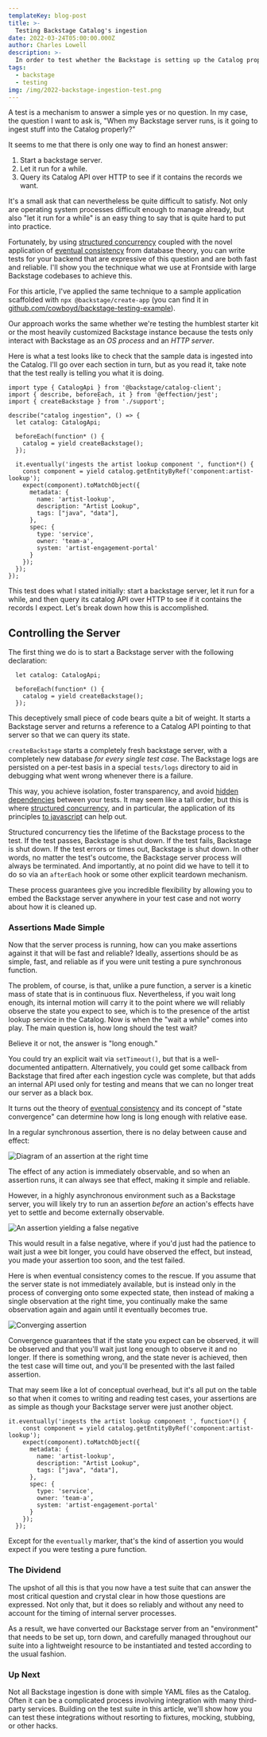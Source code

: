 ```yaml
---
templateKey: blog-post
title: >-
  Testing Backstage Catalog's ingestion
date: 2022-03-24T05:00:00.000Z
author: Charles Lowell
description: >-
  In order to test whether the Backstage is setting up the Catalog properly, you must start a Backstage server, wait for a while, and assert. This feat is easier said than done, but Charles will guide you through it in this article.
tags:
  - backstage
  - testing
img: /img/2022-backstage-ingestion-test.png
---
```


A test is a mechanism to answer a simple yes or no question. In my case, the question I want to ask is, "When my Backstage server runs, is it going to ingest stuff into the Catalog properly?" 

It seems to me that there is only one way to find an honest answer:
1. Start a backstage server.
2. Let it run for a while.
3. Query its Catalog API over HTTP to see if it contains the records we want.

It's a small ask that can nevertheless be quite difficult to satisfy. Not only are operating system processes difficult enough to manage already, but also "let it run for a while" is an easy thing to say that is quite hard to put into practice.

Fortunately, by using [structured concurrency](https://frontside.com/blog/2021-10-26-effection-async-await/) coupled with the novel application of [eventual consistency](https://en.wikipedia.org/wiki/Eventual_consistency) from database theory, you can write tests for your backend that are expressive of this question and are both fast and reliable. I'll show you the technique what we use at Frontside with large Backstage codebases to achieve this.

For this article, I've applied the same technique to a sample application scaffolded with `npx @backstage/create-app` (you can find it in [ github.com/cowboyd/backstage-testing-example](https://github.com/cowboyd/backstage-integration-testing-example)).

Our approach works the same whether we're testing the humblest starter kit or the most heavily customized Backstage instance because the tests only interact with Backstage as an *OS process* and an *HTTP server*.

Here is what a test looks like to check that the sample data is ingested into the Catalog. I'll go over each section in turn, but as you read it, take note that the test really is telling you what it is doing.

```tsx
import type { CatalogApi } from '@backstage/catalog-client';
import { describe, beforeEach, it } from '@effection/jest';
import { createBackstage } from './support';

describe("catalog ingestion", () => {
  let catalog: CatalogApi;

  beforeEach(function* () {
    catalog = yield createBackstage();
  });

  it.eventually('ingests the artist lookup component ', function*() {
    const component = yield catalog.getEntityByRef('component:artist-lookup');
    expect(component).toMatchObject({
      metadata: {
        name: 'artist-lookup',
        description: "Artist Lookup",
        tags: ["java", "data"],
      },
      spec: {
        type: 'service',
        owner: 'team-a',
        system: 'artist-engagement-portal'
      }
    });
  });
});
```

This test does what I stated initially: start a backstage server, let it run for a while, and then query its catalog API over HTTP to see if it contains the records I expect. Let's break down how this is accomplished.

## Controlling the Server

The first thing we do is to start a Backstage server with the following declaration:

```tsx
  let catalog: CatalogApi;

  beforeEach(function* () {
    catalog = yield createBackstage();
  });
```

This deceptively small piece of code bears quite a bit of weight. It starts a Backstage server and returns a reference to a Catalog API pointing to that server so that we can query its state.

`createBackstage` starts a completely fresh backstage server, with a completely new database *for every single test case*. The Backstage logs are persisted on a per-test basis in a special `tests/logs` directory to aid in debugging what went wrong whenever there is a failure.

This way, you achieve isolation, foster transparency, and avoid [hidden dependencies](https://stackoverflow.com/a/333704/218137) between your tests. It may seem like a tall order, but this is where [structured concurrency](https://vorpus.org/blog/notes-on-structured-concurrency-or-go-statement-considered-harmful/), and in particular, the application of its principles [to javascript](https://frontside.com/effection) can help out.

Structured concurrency ties the lifetime of the Backstage process to the test. If the test passes, Backstage is shut down. If the test fails, Backstage is shut down. If the test errors or times out, Backstage is shut down. In other words, no matter the test's outcome, the Backstage server process will always be terminated. And importantly, at no point did we have to tell it to do so via an `afterEach` hook or some other explicit teardown mechanism.

These process guarantees give you incredible flexibility by allowing you to embed the Backstage server anywhere in your test case and not worry about how it is cleaned up.

### Assertions Made Simple

Now that the server process is running, how can you make assertions against it that will be fast and reliable? Ideally, assertions should be as simple, fast, and reliable as if you were unit testing a pure synchronous function.

The problem, of course, is that, unlike a pure function, a server is a kinetic mass of state that is in continuous flux. Nevertheless, if you wait long enough, its internal motion will carry it to the point where we will reliably observe the state you expect to see, which is to the presence of the artist lookup service in the Catalog. Now is when the "wait a while" comes into play. The main question is, how long should the test wait? 

Believe it or not, the answer is "long enough."

You could try an explicit wait via `setTimeout()`, but that is a well-documented antipattern. Alternatively, you could get some callback from Backstage that fired after each ingestion cycle was complete, but that adds an internal API used only for testing and means that we can no longer treat our server as a black box.

It turns out the theory of [eventual consistency](https://en.wikipedia.org/wiki/Eventual_consistency) and its concept of "state convergence" can determine how long is long enough with relative ease.

In a regular synchronous assertion, there is no delay between cause and effect:

![Diagram of an assertion at the right time](/img/2022-03-24-backstage-ingestion-testing/assertion-after.png)

The effect of any action is immediately observable, and so when an assertion runs, it can always see that effect, making it simple and reliable.

However, in a highly asynchronous environment such as a Backstage server, you will likely try to run an assertion *before* an action's effects have yet to settle and become externally observable.

![An assertion yielding a false negative](/img/2022-03-24-backstage-ingestion-testing/false-negative.png)

This would result in a false negative, where if you'd just had the patience to wait just a wee bit longer, you could have observed the effect, but instead, you made your assertion too soon, and the test failed.

Here is when eventual consistency comes to the rescue. If you assume that the server state is not immediately available, but is instead only in the process of converging onto some expected state, then instead of making a single observation at the right time, you continually make the same observation again and again until it eventually becomes true.

![Converging assertion](/img/2022-03-24-backstage-ingestion-testing/convergent-assertion.png)

Convergence guarantees that if the state you expect can be observed, it will be observed and that you'll wait just long enough to observe it and no longer. If there is something wrong, and the state never is achieved, then the test case will time out, and you'll be presented with the last failed assertion.

That may seem like a lot of conceptual overhead, but it's all put on the table so that when it comes to writing and reading test cases, your assertions are as simple as though your Backstage server were just another object.

```tsx
it.eventually('ingests the artist lookup component ', function*() {
    const component = yield catalog.getEntityByRef('component:artist-lookup');
    expect(component).toMatchObject({
      metadata: {
        name: 'artist-lookup',
        description: "Artist Lookup",
        tags: ["java", "data"],
      },
      spec: {
        type: 'service',
        owner: 'team-a',
        system: 'artist-engagement-portal'
      }
    });
  });
```

Except for the `eventually` marker, that's the kind of assertion you would expect if you were testing a pure function.

### The Dividend

The upshot of all this is that you now have a test suite that can answer the most critical question and crystal clear in how those questions are expressed. Not only that, but it does so reliably and without any need to account for the timing of internal server processes.

As a result, we have converted our Backstage server from an "environment" that needs to be set up, torn down, and carefully managed throughout our suite into a lightweight resource to be instantiated and tested according to the usual fashion.

### Up Next

Not all Backstage ingestion is done with simple YAML files as the Catalog. Often it can be a complicated process involving integration with many third-party services. Building on the test suite in this article, we'll show how you can test these integrations without resorting to fixtures, mocking, stubbing, or other hacks.